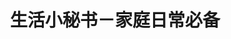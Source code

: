 ---
description: 界面清新，希望内容靠谱。尽信书，不如无书；尽不信书，不如去死。
layout: post
results:
- primaryGenreName: Reference
  version: '1.0'
  artworkUrl100: http://a1007.phobos.apple.com/us/r1000/000/Purple4/v4/16/73/e6/1673e669-814c-2942-29f3-fd61f2df1042/mzl.yptfdsme.png
  trackViewUrl: https://itunes.apple.com/cn/app/sheng-huo-xiao-mi-shu-jia/id669393022?mt=8&uo=4
  artworkUrl60: http://a351.phobos.apple.com/us/r1000/043/Purple6/v4/e8/27/7f/e8277f3c-47c7-2e4d-38a4-f24a11fd368c/icon.png
  sellerName: LiPeng Wang
  supportedDevices:
  - iPadMini4G
  - iPhone5
  - iPodTouchourthGen
  - iPadWifi
  - iPad3G
  - iPadFourthGen4G
  - iPadMini
  - iPad2Wifi
  - iPad23G
  - iPhone4S
  - iPadFourthGen
  - iPodTouchThirdGen
  - iPhone4
  - iPodTouchFifthGen
  - iPhone-3GS
  - iPadThirdGen
  - iPadThirdGen4G
  genres:
  - 参考
  - 健康健美
  trackName: 生活小秘书－家庭日常必备
  description: '生活小秘书，一直在您身边！


    我们特意精选了生活中的常用的小常识，包括健康、养生、饮食、睡眠、运动等生活的基本常识，为您的生活提供有益参考！'
  price: 0
  trackId: 669393022
  releaseDate: '2013-07-12T01:25:24Z'
  screenshotUrls:
  - http://a1.mzstatic.com/us/r1000/021/Purple6/v4/da/ca/4c/daca4cd0-63b9-c640-a32e-a18855acb42f/mzl.cwsctavc.1136x1136-75.jpg
  - http://a2.mzstatic.com/us/r1000/053/Purple4/v4/7b/77/0d/7b770d85-7b9d-9432-5eaf-c27f9f6dfb2f/mzl.klzzezij.1136x1136-75.jpg
  - http://a3.mzstatic.com/us/r1000/011/Purple6/v4/c3/25/78/c325789a-75ca-a6f6-7bf2-094522d51660/mzl.addsgwrm.1136x1136-75.jpg
  artistViewUrl: https://itunes.apple.com/cn/artist/lipeng-wang/id639508983?uo=4
  primaryGenreId: 6006
  kind: software
  fileSizeBytes: '8878707'
  bundleId: com.seabear.lifemishu
  trackContentRating: 12+
  artistName: LiPeng Wang
  trackCensoredName: 生活小秘书－家庭日常必备
  isGameCenterEnabled: false
  contentAdvisoryRating: 12+
  languageCodesISO2A:
  - EN
  features: &a []
  wrapperType: software
  artworkUrl512: http://a1007.phobos.apple.com/us/r1000/000/Purple4/v4/16/73/e6/1673e669-814c-2942-29f3-fd61f2df1042/mzl.yptfdsme.png
  formattedPrice: 免费
  artistId: 639508983
  genreIds:
  - '6006'
  - '6013'
  currency: CNY
  ipadScreenshotUrls: *a
category: 参考
tags: tag1
resultCount: 1
title: 生活小秘书－家庭日常必备

---